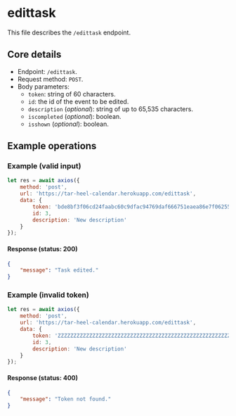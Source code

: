 # edittask
This file describes the `/edittask` endpoint.

## Core details
* Endpoint: `/edittask`.
* Request method: `POST`.
* Body parameters:
    * `token`: string of 60 characters.
    * `id`: the id of the event to be edited.
    * `description` (_optional_): string of up to 65,535 characters.
    * `iscompleted` (_optional_): boolean.
    * `isshown` (_optional_): boolean.

## Example operations
### Example (valid input)
```js
let res = await axios({
    method: 'post',
    url: 'https://tar-heel-calendar.herokuapp.com/edittask',
    data: {
        token: 'bde8bf3f06cd24faabc60c9dfac94769daf666751eaea86e7f06255c9740',
        id: 3,
        description: 'New description'
    }
});
```

#### Response (status: 200)
```json
{
    "message": "Task edited."
}
```

### Example (invalid token)
```js
let res = await axios({
    method: 'post',
    url: 'https://tar-heel-calendar.herokuapp.com/edittask',
    data: {
        token: 'ZZZZZZZZZZZZZZZZZZZZZZZZZZZZZZZZZZZZZZZZZZZZZZZZZZZZZZZZZZZZ',
        id: 3,
        description: 'New description'
    }
});
```

#### Response (status: 400)
```json
{
    "message": "Token not found."
}
```

